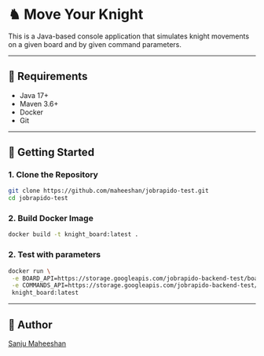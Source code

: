# ♞ Move Your Knight

This is a Java-based console application that simulates knight movements on a given board and by given command parameters.

---

## 🧰 Requirements

- Java 17+
- Maven 3.6+
- Docker
- Git

---

## 🚀 Getting Started

### 1. Clone the Repository

```bash
git clone https://github.com/maheeshan/jobrapido-test.git
cd jobrapido-test
```

### 2. Build Docker Image

```bash
docker build -t knight_board:latest .
```

### 2. Test with parameters

```bash
docker run \
 -e BOARD_API=https://storage.googleapis.com/jobrapido-backend-test/board.json \
 -e COMMANDS_API=https://storage.googleapis.com/jobrapido-backend-test/commands.json \
 knight_board:latest

```
---

## 👤 Author

[Sanju Maheeshan](https://github.com/maheeshan)